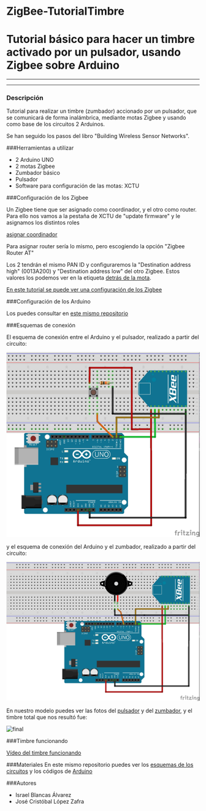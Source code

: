 ZigBee-TutorialTimbre
=====================

# Tutorial básico para hacer un timbre activado por un pulsador, usando Zigbee sobre Arduino


***
***

### Descripción

Tutorial para realizar un timbre (zumbador) accionado por un pulsador, que se comunicará de forma inalámbrica, mediante motas Zigbee y usando como base de los circuitos 2 Arduinos.

Se han seguido los pasos del libro "Building Wireless Sensor Networks".


###Herramientas a utilizar

+ 2 Arduino UNO
+ 2 motas Zigbee
+ Zumbador básico
+ Pulsador 
+ Software para configuración de las motas: XCTU


###Configuración de los Zigbee

Un Zigbee tiene que ser asignado como coordinador, y el otro como router. Para ello nos vamos a la pestaña de XCTU de "update firmware" y le asignamos los distintos roles

[asignar coordinador](http://i.imgur.com/KJNrSfC.png) 
 
Para asignar router sería lo mismo, pero escogiendo la opción "Zigbee Router AT"


Los 2 tendrán el mismo PAN ID y configuraremos la "Destination address high" (0013A200) y "Destination address low" del otro Zigbee. Estos valores los podemos ver en la etiqueta [detrás de la mota](https://github.com/JCristobal/ZigBee-TutorialTimbre/blob/master/im%C3%A1genes/detras%20de%20la%20mota.png).


[En este tutorial se puede ver una configuración de los Zigbee](https://alselectro.wordpress.com/2014/09/07/xbee-s2digital-sampling-with-api-frame-data/)


###Configuración de los Arduino

Los puedes consultar en [este mismo repositorio]()


###Esquemas de conexión

El esquema de conexión entre el Arduino y el pulsador, realizado a partir del circuito:

![circuito pulsador](https://github.com/JCristobal/ZigBee-TutorialTimbre/blob/master/Esquemas/esquema%20pulsador.jpg)  


y el esquema de conexión del Arduino y el zumbador, realizado a partir del circuito:

![circuito zumbador](https://github.com/JCristobal/ZigBee-TutorialTimbre/blob/master/Esquemas/esquema%20zumbador.jpg)  




En nuestro modelo puedes ver las fotos del [pulsador](https://github.com/JCristobal/ZigBee-TutorialTimbre/blob/master/im%C3%A1genes/pulsador.jpg) y del [zumbador](https://github.com/JCristobal/ZigBee-TutorialTimbre/blob/master/im%C3%A1genes/zumbador.jpg), y el timbre total que nos resultó fue:

![final](https://github.com/JCristobal/ZigBee-TutorialTimbre/blob/master/im%C3%A1genes/final2.jpg)


###Timbre funcionando

[Vídeo del timbre funcionando]()


###Materiales
En este mismo repositorio puedes ver los [esquemas de los circuitos](https://github.com/JCristobal/ZigBee-TutorialTimbre/tree/master/Esquemas) y los códigos de [Arduino]()



###Autores

+ Israel Blancas Álvarez
+ José Cristóbal López Zafra
